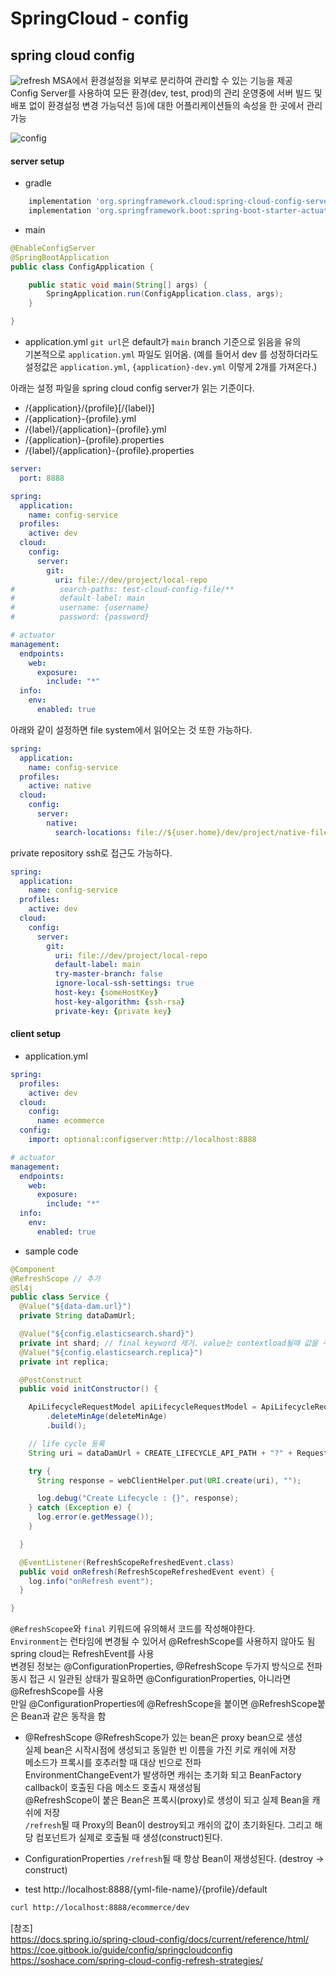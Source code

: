 # SpringCloud - config

## spring cloud config
![refresh](https://github.com/ydj515/record-study/assets/32935365/aa7605c7-e5b4-487a-b227-d779c8074766)
MSA에서  환경설정을 외부로 분리하여 관리할 수 있는 기능을 제공<br/>
Config Server를 사용하여 모든 환경(dev, test, prod)의 관리
운영중에 서버 빌드 및 배포 없이 환경설정 변경 가능덕션 등)에 대한 어플리케이션들의 속성을 한 곳에서 관리가능<br/>


![config](https://github.com/ydj515/record-study/assets/32935365/ecafa2c4-b10a-4633-8f21-d8dd352b444b)


#### server setup
- gradle
```gradle
    implementation 'org.springframework.cloud:spring-cloud-config-server'
    implementation 'org.springframework.boot:spring-boot-starter-actuator'
```

- main
```java
@EnableConfigServer
@SpringBootApplication
public class ConfigApplication {

    public static void main(String[] args) {
        SpringApplication.run(ConfigApplication.class, args);
    }

}
```

- application.yml
`git url`은 default가 `main` branch 기준으로 읽음을 유의 <br/>
기본적으로 `application.yml` 파일도 읽어옴. (예를 들어서 dev 를 성정하더라도 설정값은 `application.yml`, `{application}-dev.yml` 이렇게 2개를 가져온다.)

아래는 설정 파일을 spring cloud config server가 읽는 기준이다.<br/>
  - /{application}/{profile}[/{label}]
  - /{application}-{profile}.yml
  - /{label}/{application}-{profile}.yml
  - /{application}-{profile}.properties
  - /{label}/{application}-{profile}.properties

```yml
server:
  port: 8888

spring:
  application:
    name: config-service
  profiles:
    active: dev
  cloud:
    config:
      server:
        git:
          uri: file://dev/project/local-repo
#          search-paths: test-cloud-config-file/**
#          default-label: main
#          username: {username}
#          password: {password}

# actuator
management:
  endpoints:
    web:
      exposure:
        include: "*"
  info:
    env:
      enabled: true
```

아래와 같이 설정하면 file system에서 읽어오는 것 또한 가능하다.
```yml
spring:
  application:
    name: config-service
  profiles:
    active: native
  cloud:
    config:
      server:
        native:
          search-locations: file://${user.home}/dev/project/native-file-repo
```

private repository ssh로 접근도 가능하다.
```yml
spring:
  application:
    name: config-service
  profiles:
    active: dev
  cloud:
    config:
      server:
        git:
          uri: file://dev/project/local-repo
          default-label: main
          try-master-branch: false
          ignore-local-ssh-settings: true
          host-key: {someHostKey}
          host-key-algorithm: {ssh-rsa}
          private-key: {private key}
```

#### client setup

- application.yml
```yml
spring:
  profiles:
    active: dev
  cloud:
    config:
      name: ecommerce
  config:
    import: optional:configserver:http://localhost:8888

# actuator
management:
  endpoints:
    web:
      exposure:
        include: "*"
  info:
    env:
      enabled: true
```

- sample code
```java
@Component
@RefreshScope // 추가
@Sl4j
public class Service {
  @Value("${data-dam.url}")
  private String dataDamUrl;

  @Value("${config.elasticsearch.shard}")
  private int shard; // final keyword 제거. value는 contextload될때 값을 주입 받기때문에 @RefreshScope와 같이사용해야함
  @Value("${config.elasticsearch.replica}")
  private int replica;

  @PostConstruct
  public void initConstructor() {

    ApiLifecycleRequestModel apiLifecycleRequestModel = ApiLifecycleRequestModel.builder()
        .deleteMinAge(deleteMinAge)
        .build();

    // life cycle 등록
    String uri = dataDamUrl + CREATE_LIFECYCLE_API_PATH + "?" + RequestUtils.objectToQueryParam(apiLifecycleRequestModel);

    try {
      String response = webClientHelper.put(URI.create(uri), "");

      log.debug("Create Lifecycle : {}", response);
    } catch (Exception e) {
      log.error(e.getMessage());
    }

  }

  @EventListener(RefreshScopeRefreshedEvent.class)
  public void onRefresh(RefreshScopeRefreshedEvent event) {
    log.info("onRefresh event");
  }

}
```

`@RefreshScopee`와 `final` 키워드에 유의해서 코드를 작성해야한다.<br/>
`Environment`는 런타임에 변경될 수 있어서 @RefreshScope를 사용하지 않아도 됨<br/>
spring cloud는 RefreshEvent를 사용<br/>
변경된 정보는 @ConfigurationProperties, @RefreshScope 두가지 방식으로 전파<br/>
동시 접근 시 일관된 상태가 필요하면 @ConfigurationProperties, 아니라면 @RefreshScope를 사용<br/>
만일 @ConfigurationProperties에 @RefreshScope을 붙이면 @RefreshScope붙은 Bean과 같은 동작을 함<br/>

- @RefreshScope
@RefreshScope가 있는 bean은 proxy bean으로 생성<br/>
실제 bean은 시작시점에 생성되고 동일한 빈 이름을 가진 키로 캐쉬에 저장<br/>
메소드가 프록시를 호추러할 때 대상 빈으로 전파<br/>
EnvironmentChangeEvent가 발생하면 캐쉬는 초기화 되고 BeanFactory callback이 호출된 다음 메소드 호출시 재생성됨<br/>
@RefreshScope이 붙은 Bean은 프록시(proxy)로 생성이 되고 실제 Bean을 캐쉬에 저장<br/>
`/refresh`될 때 Proxy의 Bean이 destroy되고 캐쉬의 값이 초기화된다. 그리고 해당 컴포넌트가 실제로 호출될 때 생성(construct)된다.</br>

- ConfigurationProperties
`/refresh`될 때 항상 Bean이 재생성된다. (destroy -> construct)<br/>

- test
http://localhost:8888/{yml-file-name}/{profile}/default




```sh
curl http://localhost:8888/ecommerce/dev
```

[참조]<br/>
https://docs.spring.io/spring-cloud-config/docs/current/reference/html/<br/>
https://coe.gitbook.io/guide/config/springcloudconfig<br/>
https://soshace.com/spring-cloud-config-refresh-strategies/<br/>